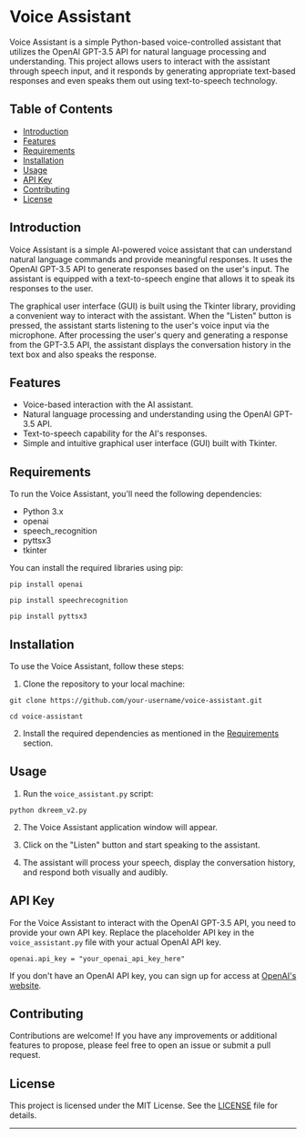 # Voice Assistant

Voice Assistant is a simple Python-based voice-controlled assistant that utilizes the OpenAI GPT-3.5 API for natural language processing and understanding. This project allows users to interact with the assistant through speech input, and it responds by generating appropriate text-based responses and even speaks them out using text-to-speech technology.

## Table of Contents

- [Introduction](#introduction)
- [Features](#features)
- [Requirements](#requirements)
- [Installation](#installation)
- [Usage](#usage)
- [API Key](#api-key)
- [Contributing](#contributing)
- [License](#license)

## Introduction

Voice Assistant is a simple AI-powered voice assistant that can understand natural language commands and provide meaningful responses. It uses the OpenAI GPT-3.5 API to generate responses based on the user's input. The assistant is equipped with a text-to-speech engine that allows it to speak its responses to the user.

The graphical user interface (GUI) is built using the Tkinter library, providing a convenient way to interact with the assistant. When the "Listen" button is pressed, the assistant starts listening to the user's voice input via the microphone. After processing the user's query and generating a response from the GPT-3.5 API, the assistant displays the conversation history in the text box and also speaks the response.

## Features

- Voice-based interaction with the AI assistant.
- Natural language processing and understanding using the OpenAI GPT-3.5 API.
- Text-to-speech capability for the AI's responses.
- Simple and intuitive graphical user interface (GUI) built with Tkinter.

## Requirements

To run the Voice Assistant, you'll need the following dependencies:

- Python 3.x
- openai
- speech_recognition
- pyttsx3
- tkinter

You can install the required libraries using pip:

```
pip install openai
```
```
pip install speechrecognition
```
```
pip install pyttsx3
```

## Installation

To use the Voice Assistant, follow these steps:

1. Clone the repository to your local machine:

```
git clone https://github.com/your-username/voice-assistant.git
```
```
cd voice-assistant
```

2. Install the required dependencies as mentioned in the [Requirements](#requirements) section.

## Usage

1. Run the `voice_assistant.py` script:

```
python dkreem_v2.py
```

2. The Voice Assistant application window will appear.

3. Click on the "Listen" button and start speaking to the assistant.

4. The assistant will process your speech, display the conversation history, and respond both visually and audibly.

## API Key

For the Voice Assistant to interact with the OpenAI GPT-3.5 API, you need to provide your own API key. Replace the placeholder API key in the `voice_assistant.py` file with your actual OpenAI API key.

```
openai.api_key = "your_openai_api_key_here"
```

If you don't have an OpenAI API key, you can sign up for access at [OpenAI's website](https://openai.com).

## Contributing

Contributions are welcome! If you have any improvements or additional features to propose, please feel free to open an issue or submit a pull request.

## License

This project is licensed under the MIT License. See the [LICENSE](LICENSE) file for details.

---
